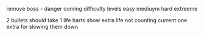 remove boss - danger coming
difficulty levels
easy
mediuym
hard
extreeme

2 bullets should take 1 life
harts show extra life not counting current one
extra for slowing them down
